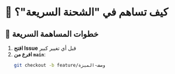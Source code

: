 # 🤝 كيف تساهم في "الشحنة السريعة"؟

## 🧩 خطوات المساهمة السريعة

1. **افتح Issue** قبل أي تغيير كبير  
2. **افرع من `main`**:  
   ```bash
   git checkout -b feature/وصف-الميزة